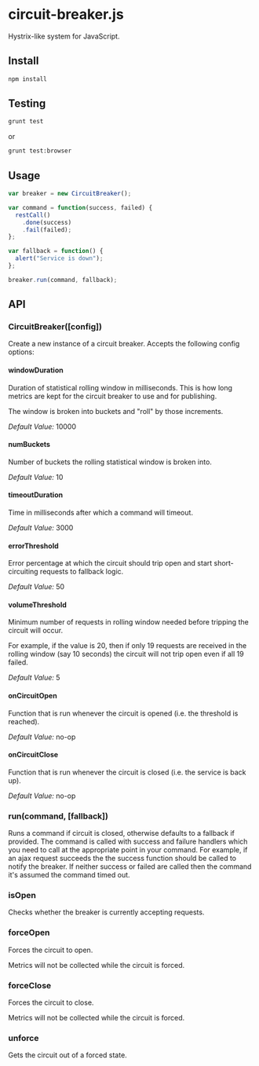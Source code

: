 # circuit-breaker.js

Hystrix-like system for JavaScript.


## Install

```sh
npm install
```


## Testing

```sh
grunt test
```

or

```sh
grunt test:browser
```


## Usage

```js
var breaker = new CircuitBreaker();

var command = function(success, failed) {
  restCall()
    .done(success)
    .fail(failed);
};

var fallback = function() {
  alert("Service is down");
};

breaker.run(command, fallback);
```


## API


### CircuitBreaker([config])

Create a new instance of a circuit breaker. Accepts the following config options:

#### windowDuration

Duration of statistical rolling window in milliseconds. This is how long metrics are kept for the circuit breaker to use and for publishing.

The window is broken into buckets and "roll" by those increments.

*Default Value:* 10000

#### numBuckets

Number of buckets the rolling statistical window is broken into.

*Default Value:* 10

#### timeoutDuration

Time in milliseconds after which a command will timeout.

*Default Value:* 3000

#### errorThreshold

Error percentage at which the circuit should trip open and start short-circuiting requests to fallback logic.

*Default Value:* 50

#### volumeThreshold

Minimum number of requests in rolling window needed before tripping the circuit will occur.

For example, if the value is 20, then if only 19 requests are received in the rolling window (say 10 seconds) the circuit will not trip open even if all 19 failed.

*Default Value:* 5

#### onCircuitOpen

Function that is run whenever the circuit is opened (i.e. the threshold is reached).

*Default Value:* no-op

#### onCircuitClose

Function that is run whenever the circuit is closed (i.e. the service is back up).

*Default Value:* no-op


### run(command, [fallback])

Runs a command if circuit is closed, otherwise defaults to a fallback if provided. The command is called with success and failure handlers which you need to call at the appropriate point in your command. For example, if an ajax request succeeds the the success function should be called to notify the breaker. If neither success or failed are called then the command it's assumed the command timed out.

### isOpen

Checks whether the breaker is currently accepting requests.

### forceOpen

Forces the circuit to open.

Metrics will not be collected while the circuit is forced.

### forceClose

Forces the circuit to close.

Metrics will not be collected while the circuit is forced.

### unforce

Gets the circuit out of a forced state.
